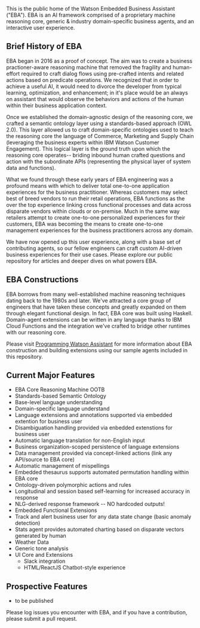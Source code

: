 This is the public home of the Watson Embedded Business Assistant ("EBA"). EBA is an AI framework comprised of a proprietary machine reasoning core, generic & industry domain-specific business agents, and an interactive user experience. 

## Brief History of EBA ## 

EBA began in 2016 as a proof of concept. The aim was to create a business practioner-aware reasoning machine that removed the fragility and human-effort required to craft dialog flows using pre-crafted intents and related actions based on predicate operations. We recognized that in order to achieve a useful AI, it would need to divorce the developer from typical learning, optimization, and enhancement; in it's place would be an always on assistant that would observe the behaviors and actions of the human within their business application context.

Once we established the domain-agnostic design of the reasoning core, we crafted a semantic ontology layer using a standards-based approach (OWL 2.0). This layer allowed us to craft domain-specific ontologies used to teach the reasoning core the language of Commerce, Marketing and Supply Chain (leveraging the business experts within IBM Watson Customer Engagement). This logical layer is the ground truth upon which the reasoning core operates-- briding inbound human crafted questions and action with the subordinate APIs (representing the physical layer of system data and functions). 

What we found through these early years of EBA engineering was a profound means with which to deliver total one-to-one application experiences for the business practitioner.  Whereas customers may select best of breed vendors to run their retail operations, EBA functions as the over the top experience linking cross functional processes and data across disparate vendors within clouds or on-premise. Much in the same way retailers attempt to create one-to-one personalized experiences for their customers, EBA was becoming the means to create one-to-one management experiences for the business practitioners across any domain.

We have now opened up this user experience, along with a base set of contributing agents, so our fellow engineers can craft custom AI-driven business experiences for their use cases. Please explore our public repository for articles and deeper dives on what powers EBA.

## EBA Constructions ##

EBA borrows from many well-established machine reasoning techniques dating back to the 1980s and later. We've attracted a core group of engineers that have taken these concepts and greatly expanded on them through elegant functional design. In fact, EBA core was built using Haskell. Domain-agent extensions can be written in any language thanks to IBM Cloud Functions and the integration we've crafted to bridge other runtimes with our reasoning core.

Please visit [Programming Watson Assistant](docs/LandingPage.md) for more information about EBA construction and building extensions using our sample agents included in this repository.

## Current Major Features ##

* EBA Core Reasoning Machine OOTB
 * Standards-based Semantic Ontology
 * Base-level language understanding
 * Domain-specific language understand 
 * Language extensions and annotations supported via embedded extention for business user
 * Disambiguation handling provided via enbedded extenstions for business user 
 * Automatic language translation for non-English input
 * Business organization-scoped persistence of language extensions
 * Data management provided via concept-linked actions (link any API/source to EBA core)
 * Automatic management of mispellings
 * Embedded thesaurus supports automated permutation handling within EBA core
 * Ontology-driven polymorphic actions and rules
 * Longitudinal and session based self-learning for increased accuracy in response
 * NLG-derived response framework -- NO hardcoded outputs!
* Embedded Functional Extensions
 * Track and alert business user for any data state change (basic anomaly detection)
 * Stats agent provides automated charting based on disparate vectors generated by human
 * Weather Data
 * Generic tone analysis 
* UI Core and Extensions
  * Slack integration
  * HTML/ReactJS Chatbot-style experience
 

## Prospective Features ##
* to be published


Please log issues you encounter with EBA, and if you have a contribution, please submit a pull request.

